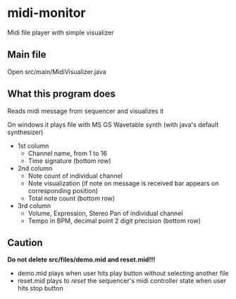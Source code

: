 # midi-monitor
Midi file player with simple visualizer

## Main file
Open src/main/MidiVisualizer.java

## What this program does
Reads midi message from sequencer and visualizes it

On windows it plays file with MS GS Wavetable synth (with java's default synthesizer)

* 1st column
    * Channel name, from 1 to 16
    * Time signature (bottom row)
* 2nd column
    * Note count of individual channel
    * Note visualization (if note on message is received bar appears on corresponding position)
    * Total note count (bottom row)
* 3rd column
    * Volume, Expression, Stereo Pan of individual channel
    * Tempo in BPM, decimal point 2 digit precision (bottom row)

## Caution
**Do not delete src/files/demo.mid and reset.mid!!!**
* demo.mid plays when user hits play button without selecting another file
* reset.mid plays to *reset* the sequencer's midi controller state when user hits stop button
